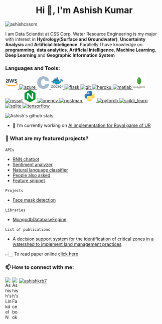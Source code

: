 <h1 align="center">Hi 👋, I'm Ashish Kumar</h1>
<p align="left"> <img src="https://komarev.com/ghpvc/?username=ashishcssom&label=Profile%20views&color=0e75b6&style=flat" alt="ashishcssom" /> </p>

I am Data Scientist at CSS Corp. Water Resource Engineering is my major with interest in **Hydrology(Surface and Groundwater)**, **Uncertainty Analysis** and **Artificial Inteligence**. Parallelly I have knowledge on **programming**, **data analytics**, **Artificial Intelligence**, **Machine Learning**, **Deep Learning** and  **Geographic Information System**



<h3 align="left">Languages and Tools:</h3>
<p align="left"> 
 <a href="https://aws.amazon.com" target="_blank"> <img src="https://raw.githubusercontent.com/devicons/devicon/master/icons/amazonwebservices/amazonwebservices-original-wordmark.svg" alt="aws" width="40" height="40"/> </a>
 <a href="https://azure.microsoft.com/en-in/" target="_blank"> <img src="https://www.vectorlogo.zone/logos/microsoft_azure/microsoft_azure-icon.svg" alt="azure" width="40" height="40"/> </a> 
<a href="https://www.cprogramming.com/" target="_blank"> <img src="https://raw.githubusercontent.com/devicons/devicon/master/icons/c/c-original.svg" alt="c" width="40" height="40"/> </a> 
<a href="https://www.docker.com/" target="_blank"> <img src="https://raw.githubusercontent.com/devicons/devicon/master/icons/docker/docker-original-wordmark.svg" alt="docker" width="40" height="40"/> </a>
<a href="https://flask.palletsprojects.com/" target="_blank"> <img src="https://www.vectorlogo.zone/logos/pocoo_flask/pocoo_flask-icon.svg" alt="flask" width="40" height="40"/> </a> 
<a href="https://git-scm.com/" target="_blank"> <img src="https://www.vectorlogo.zone/logos/git-scm/git-scm-icon.svg" alt="git" width="40" height="40"/> </a> 
<a href="https://heroku.com" target="_blank"> <img src="https://www.vectorlogo.zone/logos/heroku/heroku-icon.svg" alt="heroku" width="40" height="40"/> </a> 
<a href="https://www.mathworks.com/" target="_blank"> <img src="https://raw.githubusercontent.com/simple-icons/simple-icons/master/icons/mathworks.svg" alt="matlab" width="40" height="40"/> </a> 
<a href="https://www.mongodb.com/" target="_blank"> <img src="https://raw.githubusercontent.com/devicons/devicon/master/icons/mongodb/mongodb-original-wordmark.svg" alt="mongodb" width="40" height="40"/> </a> 
<a href="https://www.microsoft.com/en-us/sql-server" target="_blank"> <img src="https://cdn.worldvectorlogo.com/logos/microsoft-sql-server.svg" alt="mssql" width="40" height="40"/> </a> 
<a href="https://www.nginx.com" target="_blank"> <img src="https://raw.githubusercontent.com/devicons/devicon/master/icons/nginx/nginx-original.svg" alt="nginx" width="40" height="40"/> </a> 
<a href="https://opencv.org/" target="_blank"> <img src="https://www.vectorlogo.zone/logos/opencv/opencv-icon.svg" alt="opencv" width="40" height="40"/> </a> 
<a href="https://postman.com" target="_blank"> <img src="https://www.vectorlogo.zone/logos/getpostman/getpostman-icon.svg" alt="postman" width="40" height="40"/> </a> 
<a href="https://www.python.org" target="_blank"> <img src="https://raw.githubusercontent.com/devicons/devicon/master/icons/python/python-original.svg" alt="python" width="40" height="40"/> </a> 
<a href="https://pytorch.org/" target="_blank"> <img src="https://www.vectorlogo.zone/logos/pytorch/pytorch-icon.svg" alt="pytorch" width="40" height="40"/> </a> 
<a href="https://scikit-learn.org/" target="_blank"> <img src="https://upload.wikimedia.org/wikipedia/commons/0/05/Scikit_learn_logo_small.svg" alt="scikit_learn" width="40" height="40"/> </a> 
<a href="https://www.sqlite.org/" target="_blank"> <img src="https://www.vectorlogo.zone/logos/sqlite/sqlite-icon.svg" alt="sqlite" width="40" height="40"/> </a> 
<a href="https://www.tensorflow.org" target="_blank"> <img src="https://www.vectorlogo.zone/logos/tensorflow/tensorflow-icon.svg" alt="tensorflow" width="40" height="40"/> </a> </p>

<!--
**ashishcssom/ashishcssom** is a ✨ _special_ ✨ repository because its `README.md` (this file) appears on your GitHub profile.

Here are some ideas to get you started:

- 🔭 I’m currently working on ...
- 🌱 I’m currently learning ...
- 👯 I’m looking to collaborate on ...
- 🤔 I’m looking for help with ...
- 💬 Ask me about ...
- 📫 How to reach me: ...
- 😄 Pronouns: ...
- ⚡ Fun fact: ...
-->

![Ashish's github stats](https://github-readme-stats.vercel.app/api?username=ashishcssom&show_icons=true&hide_border=false)

- 🔭 I’m currently working on [AI implementation for Royal game of UR](https://github.com/ashishcssom/AI-implementation-for-game-of-UR)

### 🚀 What are my featured projects?
`APIs`
- [RNN chatbot](http://chatbotsenti.herokuapp.com/)
- [Sentiment analyzer](https://sentianalyzer.herokuapp.com/)
- [Natural language classifier](https://github.com/ashishcssom/Natural-Language-classifier)
- [People also asked](https://github.com/ashishcssom/people-also-ask-API)
- [Feature snippet](https://github.com/ashishcssom/Feature-snippet)

`Projects`
- [Face mask detection](https://github.com/ashishcssom/Face_Mask_Detection_end_to_end_project)

`Libraries`
- [MongodbDatabaseEngine](https://pypi.org/project/MongodbDatabaseEngine/)

`List of publications`
- [A decision support system for the identification of critical zones in a watershed to implement land management practices](https://link.springer.com/article/10.1007/s00477-021-01983-5)

👉🏻 To read paper online [click here](https://t.co/F3eGCihHtE)

### 📫 How to connect with me:
<a href="https://www.linkedin.com/in/ashishk766/">
  <img align="left" alt="Ashish's LinkdeIN" width="22px" src="https://cdn.jsdelivr.net/npm/simple-icons@v3/icons/linkedin.svg" />
</a>
<a href="https://www.facebook.com/imashish7/">
  <img align="left" alt="Ashish's Facebook" width="22px" src="https://cdn.jsdelivr.net/npm/simple-icons@v3/icons/facebook.svg" />
</a>
<a href="https://twitter.com/ashishkrb7" target="blank">
  <img align="center" src="https://cdn.jsdelivr.net/npm/simple-icons@3.0.1/icons/twitter.svg" alt="ashishkrb7" height="30" width="40" />
</a>
